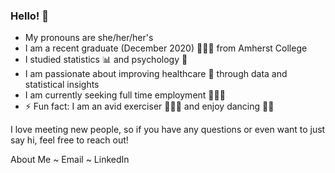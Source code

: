 ### Hello! 👋

- My pronouns are she/her/her's
- I am a recent graduate (December 2020) 👩🏼‍🎓 from Amherst College
- I studied statistics 📊 and psychology 🧠 
- I am passionate about improving healthcare 🏥 through data and statistical insights 
- I am currently seeking full time employment 👩🏼‍💻
- ⚡ Fun fact: I am an avid exerciser 🏃🏼‍♀️ and enjoy dancing 💃🏼

I love meeting new people, so if you have any questions or even want to just say hi, feel free to reach out!

About Me ~ Email ~ LinkedIn 



